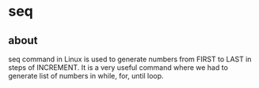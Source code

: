 # seq

## about

seq command in Linux is used to generate numbers from FIRST to LAST in steps of INCREMENT. It is a very useful command where we had to generate list of numbers in while, for, until loop. 